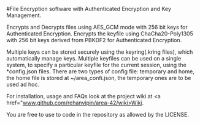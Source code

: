 #File Encryption software with Authenticated Encryption and Key Management.

Encrypts and Decrypts files using AES_GCM mode with 256 bit keys for Authenticated Encryption.
Encrypts the keyfile using ChaCha20-Poly1305 with 256 bit keys derived from PBKDF2 for Authenticated Encryption.

Multiple keys can be stored securely using the keyring(.kring files), which automatically manage keys.
Multiple keyfiles can be used on a single system, to specify a particular keyfile for the current session, using the *config.json files.
There are two types of config file: temporary and home, the home file is stored at ~/area_confi.json, the temporary ones are to be used ad hoc.

For installation, usage and FAQs look at the project wiki at <a href="www.github.com/rehanvipin/area-42/wiki>Wiki</a>.

You are free to use to code in the repository as allowed by the LICENSE.
